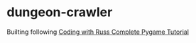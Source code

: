 # dungeon-crawler

Builting following [Coding with Russ Complete Pygame Tutorial](https://www.udemy.com/course/pygame-dungeon-crawler/)
